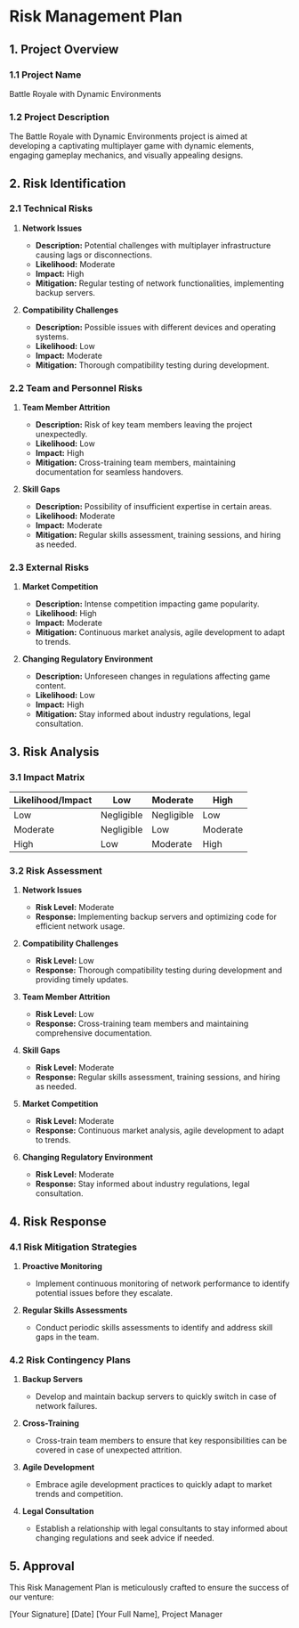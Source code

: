 # Risk Management Plan

## 1. Project Overview

### 1.1 Project Name

Battle Royale with Dynamic Environments

### 1.2 Project Description

The Battle Royale with Dynamic Environments project is aimed at developing a captivating multiplayer game with dynamic elements, engaging gameplay mechanics, and visually appealing designs.

## 2. Risk Identification

### 2.1 Technical Risks

1. **Network Issues**
   - **Description:** Potential challenges with multiplayer infrastructure causing lags or disconnections.
   - **Likelihood:** Moderate
   - **Impact:** High
   - **Mitigation:** Regular testing of network functionalities, implementing backup servers.

2. **Compatibility Challenges**
   - **Description:** Possible issues with different devices and operating systems.
   - **Likelihood:** Low
   - **Impact:** Moderate
   - **Mitigation:** Thorough compatibility testing during development.

### 2.2 Team and Personnel Risks

1. **Team Member Attrition**
   - **Description:** Risk of key team members leaving the project unexpectedly.
   - **Likelihood:** Low
   - **Impact:** High
   - **Mitigation:** Cross-training team members, maintaining documentation for seamless handovers.

2. **Skill Gaps**
   - **Description:** Possibility of insufficient expertise in certain areas.
   - **Likelihood:** Moderate
   - **Impact:** Moderate
   - **Mitigation:** Regular skills assessment, training sessions, and hiring as needed.

### 2.3 External Risks

1. **Market Competition**
   - **Description:** Intense competition impacting game popularity.
   - **Likelihood:** High
   - **Impact:** Moderate
   - **Mitigation:** Continuous market analysis, agile development to adapt to trends.

2. **Changing Regulatory Environment**
   - **Description:** Unforeseen changes in regulations affecting game content.
   - **Likelihood:** Low
   - **Impact:** High
   - **Mitigation:** Stay informed about industry regulations, legal consultation.

## 3. Risk Analysis

### 3.1 Impact Matrix

| Likelihood/Impact | Low       | Moderate  | High      |
| ------------------ | --------- | --------- | --------- |
| Low                | Negligible| Negligible| Low       |
| Moderate           | Negligible| Low       | Moderate  |
| High               | Low       | Moderate  | High      |

### 3.2 Risk Assessment

1. **Network Issues**
   - **Risk Level:** Moderate
   - **Response:** Implementing backup servers and optimizing code for efficient network usage.

2. **Compatibility Challenges**
   - **Risk Level:** Low
   - **Response:** Thorough compatibility testing during development and providing timely updates.

3. **Team Member Attrition**
   - **Risk Level:** Low
   - **Response:** Cross-training team members and maintaining comprehensive documentation.

4. **Skill Gaps**
   - **Risk Level:** Moderate
   - **Response:** Regular skills assessment, training sessions, and hiring as needed.

5. **Market Competition**
   - **Risk Level:** Moderate
   - **Response:** Continuous market analysis, agile development to adapt to trends.

6. **Changing Regulatory Environment**
   - **Risk Level:** Moderate
   - **Response:** Stay informed about industry regulations, legal consultation.

## 4. Risk Response

### 4.1 Risk Mitigation Strategies

1. **Proactive Monitoring**
   - Implement continuous monitoring of network performance to identify potential issues before they escalate.

2. **Regular Skills Assessments**
   - Conduct periodic skills assessments to identify and address skill gaps in the team.

### 4.2 Risk Contingency Plans

1. **Backup Servers**
   - Develop and maintain backup servers to quickly switch in case of network failures.

2. **Cross-Training**
   - Cross-train team members to ensure that key responsibilities can be covered in case of unexpected attrition.

3. **Agile Development**
   - Embrace agile development practices to quickly adapt to market trends and competition.

4. **Legal Consultation**
   - Establish a relationship with legal consultants to stay informed about changing regulations and seek advice if needed.

## 5. Approval

This Risk Management Plan is meticulously crafted to ensure the success of our venture:

[Your Signature] [Date]
[Your Full Name], Project Manager
